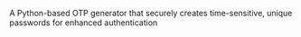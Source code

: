 A Python-based OTP generator that securely creates time-sensitive, unique passwords for enhanced authentication
